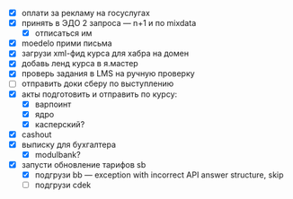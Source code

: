 - [x] оплати за рекламу на госуслугах
- [x] принять в ЭДО 2 запроса — n+1 и по mixdata
	- [x] отписаться им
- [x] moedelo прими письма
- [x] загрузи xml-фид курса для хабра на домен 
- [x] добавь ленд курса в я.мастер
- [x] проверь задания в LMS на ручную проверку
- [ ] отправить доки сберу по выступлению
- [x] акты подготовить и отправить по курсу:
	- [x] варпоинт 
	- [x] ядро
	- [x] касперский?
- [x] cashout
- [x] выписку для бухгалтера
	- [x] modulbank?
- [x] запусти обновление тарифов sb
	- [x] подгрузи bb — exception with incorrect API answer structure, skip
	- [ ] подгрузи cdek